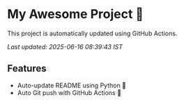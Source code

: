 # My Awesome Project 🚀

This project is automatically updated using GitHub Actions.

_Last updated: 2025-06-16 08:39:43 IST_

## Features
- Auto-update README using Python 🐍
- Auto Git push with GitHub Actions 🤖
